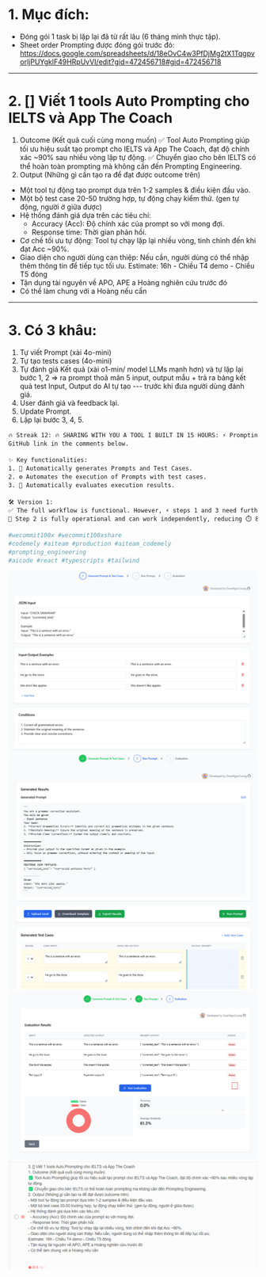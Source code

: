 # 1. Mục đích:
- Đóng gói 1 task bị lặp lại đã từ rất lâu (6 tháng mình thực tập).
- Sheet order Prompting được đóng gói trước đó: https://docs.google.com/spreadsheets/d/18eOvC4w3PfDjMg2tX1TqgpvorljPUYgklF49HRpUvVI/edit?gid=472456718#gid=472456718



---
# 2. [] Viết 1 tools Auto Prompting cho IELTS và App The Coach
1. Outcome (Kết quả cuối cùng mong muốn)
✅ Tool Auto Prompting giúp tối ưu hiệu suất tạo prompt cho IELTS và App The Coach, đạt độ chính xác ~90% sau nhiều vòng lặp tự động.
✅ Chuyển giao cho bên IELTS có thể hoàn toàn prompting mà không cần đến Prompting Engineering. 
2. Output (Những gì cần tạo ra để đạt được outcome trên)
- Một tool tự động tạo prompt dựa trên 1-2 samples & điều kiện đầu vào.
- Một bộ test case 20-50 trường hợp, tự động chạy kiểm thử. (gen tự động, người ở giữa được)
- Hệ thống đánh giá dựa trên các tiêu chí:
  - Accuracy (Acc): Độ chính xác của prompt so với mong đợi.
  - Response time: Thời gian phản hồi.
- Cơ chế tối ưu tự động: Tool tự chạy lặp lại nhiều vòng, tinh chỉnh đến khi đạt Acc ~90%.
- Giao diện cho người dùng can thiệp: Nếu cần, người dùng có thể nhập thêm thông tin để tiếp tục tối ưu.
Estimate: 16h - Chiều T4 demo - Chiều T5 đóng
- Tận dụng tài nguyên về APO, APE a Hoàng nghiên cứu trước đó 
- Có thể làm chung với a Hoàng nếu cần


---
# 3. Có 3 khâu:

1. Tự viết Prompt (xài 4o-mini)
2. Tự tạo tests cases (4o-mini)
3. Tự đánh giá Kết quả (xài o1-min/ model LLMs mạnh hơn) và tự lặp lại bước 1, 2 => ra prompt thoả mãn 5 input, output mẫu + trả ra bảng kết quả test Input, Output do AI tự tạo --- trước khi đưa người dùng đánh giá.
4. User đánh giá và feedback lại.
5. Update Prompt.
6. Lặp lại bước 3, 4, 5.



```bash
🔥 Streak 12: 🔥 SHARING WITH YOU A TOOL I BUILT IN 15 HOURS: ⚡️ Prompting Automation Generate, Tuning and Evaluation 🚀
GitHub link in the comments below.

✨ Key functionalities:
1. 🤖 Automatically generates Prompts and Test Cases. 
2. ⚙️ Automates the execution of Prompts with test cases. 
3. 🧪 Automatically evaluates execution results. 

🛠️ Version 1:
✅ The full workflow is functional. However, ⚡ steps 1 and 3 need further prompt tuning. 
🚀 Step 2 is fully operational and can work independently, reducing ⏱️ 80% of the time required for Prompt Engineering. 

#wecommit100x #wecommit100xshare 
#codemely #aiteam #production #aiteam_codemely
#prompting_engineering 
#aicode #react #typescripts #tailwind
```

![](v2_step1_GeneratePromptAndTestCases.png)
![](v2_step2_RunPrompt.png)
![](v2_step3_EvaluatePromptRun.png)
![](time_releasev1.1.png)
